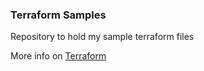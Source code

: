 ### Terraform Samples

Repository to hold my sample terraform files

More info on [Terraform](https://www.terraform.io/docs/index.html)

